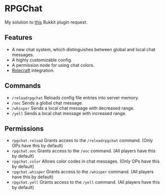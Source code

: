 # RPGChat
My solution to [this](https://bukkit.org/threads/ic-and-ooc-in-game-rpg-chat.473468/) Bukkit plugin request.

## Features
* A new chat system, which distinguishes between global and local chat messages.
* A highly customizable config.
* A permission node for using chat colors.
* [Rolecraft](https://dev.bukkit.org/projects/rolecraft) integration.

## Commands
* `/reloadrpgchat` Reloads config file entries into server memory.
* `/ooc` Sends a global chat message.
* `/whisper` Sends a local chat message with decreased range.
* `/yell` Sends a local chat message with increased range.

## Permissions
* `rpgchat.reload` Grants access to the `/reloadrpgchat` command. (Only OPs have this by default)
* `rpgchat.ooc` Grants access to the `/ooc` command. (All players have this by default)
* `rpgchat.color` Allows color codes in chat messages. (Only OPs have this by default)
* `rpgchat.whisper` Grants access to the `/whisper` command. (All players have this by default)
* `rpgchat.yell` Grants access to the `/yell` command. (All players have this by default)
